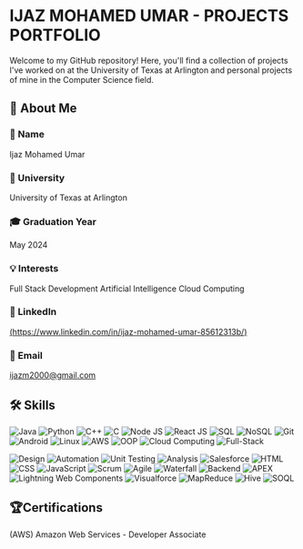 # IJAZ MOHAMED UMAR - PROJECTS PORTFOLIO

Welcome to my GitHub repository! Here, you'll find a collection of projects I've worked on at the University of Texas at Arlington and personal projects of mine in the Computer Science field.

## 🌟 About Me

### 👤 Name
Ijaz Mohamed Umar

### 🏫 University
University of Texas at Arlington

### 🎓 Graduation Year
May 2024

### 💡 Interests
Full Stack Development
Artificial Intelligence
Cloud Computing

### 🔗 LinkedIn
[(https://www.linkedin.com/in/ijaz-mohamed-umar-85612313b/)](#)

### 📧 Email
ijazm2000@gmail.com

## 🛠 Skills

![Java](https://img.shields.io/badge/-Java-red?style=flat-square&logo=java)
![Python](https://img.shields.io/badge/-Python-yellow?style=flat-square&logo=python)
![C++](https://img.shields.io/badge/-C++-blue?style=flat-square&logo=cplusplus)
![C](https://img.shields.io/badge/-C-blue?style=flat-square&logo=c)
![Node JS](https://img.shields.io/badge/-Node.js-green?style=flat-square&logo=node.js)
![React JS](https://img.shields.io/badge/-React_JS-blue?style=flat-square&logo=react)
![SQL](https://img.shields.io/badge/-SQL-blue?style=flat-square&logo=sql)
![NoSQL](https://img.shields.io/badge/-NoSQL-green?style=flat-square&logo=nosql)
![Git](https://img.shields.io/badge/-Git-black?style=flat-square&logo=git)
![Android](https://img.shields.io/badge/-Android-green?style=flat-square&logo=android)
![Linux](https://img.shields.io/badge/-Linux-black?style=flat-square&logo=linux)
![AWS](https://img.shields.io/badge/-AWS-orange?style=flat-square&logo=amazon-aws)
![OOP](https://img.shields.io/badge/-OOP-blue?style=flat-square&logo=oop)
![Cloud Computing](https://img.shields.io/badge/-Cloud_Computing-blue?style=flat-square&logo=cloud)
![Full-Stack](https://img.shields.io/badge/-Full_Stack-purple?style=flat-square&logo=fullstack)

![Design](https://img.shields.io/badge/-Design-orange?style=flat-square&logo=design)
![Automation](https://img.shields.io/badge/-Automation-yellow?style=flat-square&logo=automation)
![Unit Testing](https://img.shields.io/badge/-Unit_Testing-red?style=flat-square&logo=testing)
![Analysis](https://img.shields.io/badge/-Analysis-blue?style=flat-square&logo=analysis)
![Salesforce](https://img.shields.io/badge/-Salesforce-blue?style=flat-square&logo=salesforce)
![HTML](https://img.shields.io/badge/-HTML-orange?style=flat-square&logo=html5)
![CSS](https://img.shields.io/badge/-CSS-blue?style=flat-square&logo=css3)
![JavaScript](https://img.shields.io/badge/-JavaScript-yellow?style=flat-square&logo=javascript)
![Scrum](https://img.shields.io/badge/-Scrum-blue?style=flat-square&logo=scrum)
![Agile](https://img.shields.io/badge/-Agile-green?style=flat-square&logo=agile)
![Waterfall](https://img.shields.io/badge/-Waterfall-blue?style=flat-square&logo=waterfall)
![Backend](https://img.shields.io/badge/-Backend-black?style=flat-square&logo=backend)
![APEX](https://img.shields.io/badge/-APEX-blue?style=flat-square&logo=apex)
![Lightning Web Components](https://img.shields.io/badge/-Lightning_Web_Components-yellow?style=flat-square&logo=lwc)
![Visualforce](https://img.shields.io/badge/-Visualforce-blue?style=flat-square&logo=visualforce)
![MapReduce](https://img.shields.io/badge/-MapReduce-red?style=flat-square&logo=mapreduce)
![Hive](https://img.shields.io/badge/-Hive-orange?style=flat-square&logo=hive)
![SOQL](https://img.shields.io/badge/-SOQL-blue?style=flat-square&logo=soql)

## 🏆Certifications
(AWS) Amazon Web Services - Developer Associate
